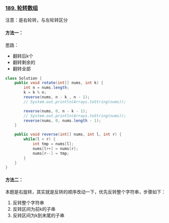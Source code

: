 ### [189. 轮转数组](https://leetcode.cn/problems/rotate-array/)

注意：是右轮转，与左轮转区分

#### 方法一：

思路：

-   翻转后k个
-   翻转剩余的
-   翻转全部

```java
class Solution {
    public void rotate(int[] nums, int k) {
        int n = nums.length;
        k = k % n;
        reverse(nums, n - k , n - 1);
        // System.out.println(Arrays.toString(nums));

        reverse(nums, 0, n - k - 1);
        // System.out.println(Arrays.toString(nums));
        reverse(nums, 0, nums.length - 1);
    }

    public void reverse(int[] nums, int l, int r) {
        while(l < r) {
            int tmp = nums[l];
            nums[l++] = nums[r];
            nums[r--] = tmp;
        }
    }
}
```

#### 方法二：

本题是右旋转，其实就是反转的顺序改动一下，优先反转整个字符串，步骤如下：

1.  反转整个字符串
2.  反转区间为前k的子串
3.  反转区间为k到末尾的子串